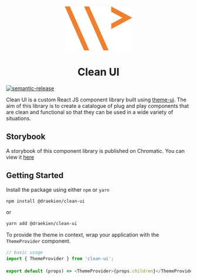 <p align="center">
  <img src="docs/wpei-logo.svg" alt="the logo of wpei.me">
</p>

<h1 align="center">Clean UI</h1>

[![semantic-release](https://img.shields.io/badge/%20%20%F0%9F%93%A6%F0%9F%9A%80-semantic--release-e10079.svg)](https://github.com/semantic-release/semantic-release)

Clean UI is a custom React JS component library built using
[theme-ui](https://github.com/system-ui/theme-ui).
The aim of this library is to create a catalogue of
plug and play components that are clean and functional
so that they can be used in a wide variety of situations.

## Storybook

A storybook of this component library is published on Chromatic. You can view it
[here](https://<branch>--60751defa4d2780021f0bf50.chromatic.com)

## Getting Started

Install the package using either `npm` or `yarn`

```sh
npm install @draekien/clean-ui
```

or

```sh
yarn add @draekien/clean-ui
```

To provide the theme in context, wrap your application with the `ThemeProvider` component.

```js
// basic usage
import { ThemeProvider } from 'clean-ui';

export default (props) => <ThemeProvider>{props.children}</ThemeProvider>;
```
